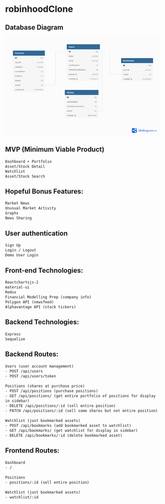 # robinhoodClone
## Database Diagram

![ERD](./databaseSchema/database3.png)

## MVP (Minimum Viable Product)

    Dashboard + Portfolio
    Asset/Stock Detail
    Watchlist
    Asset/Stock Search

## Hopeful Bonus Features:

    Market News
    Unusual Market Activity
    Graphs
    News Sharing 

## User authentication

    Sign Up
    Login / Logout
    Demo User Login

## Front-end Technologies:

    Reactchartsjs-2
    material-ui
    Redux
    Financial Modelling Prep (company info)  
    Polygon API (newsfeed)
    Alphavantage API (stock tickers)

    
## Backend Technologies:

    Express
    Sequelize
    
## Backend Routes:
    
    Users (user account management)
    - POST /api/users
    - POST /api/users/token
    
    Positions (shares at purchase price)
    - POST /api/positions (purchase positions)
    - GET /api/positions/ (get entire portfolio of positions for display in sidebar)
    - DELETE /api/positions/:id (sell entire position)
    - PATCH /api/positions/:id (sell some shares but not entire position)
    
    Watchlist (just bookmarked assets)
    - POST /api/bookmarks (add bookmarked asset to watchlist)
    - GET /api/bookmarks/ (get watchlist for display in sidebar)
    - DELETE /api/bookmarks/:id (delete bookmarked asset)

## Frontend Routes:
    
    Dashboard 
    - /
    
    Positions 
    - positions/:id (sell entire position)
    
    Watchlist (just bookmarked assets)
    - watchlist/:id
    
    



